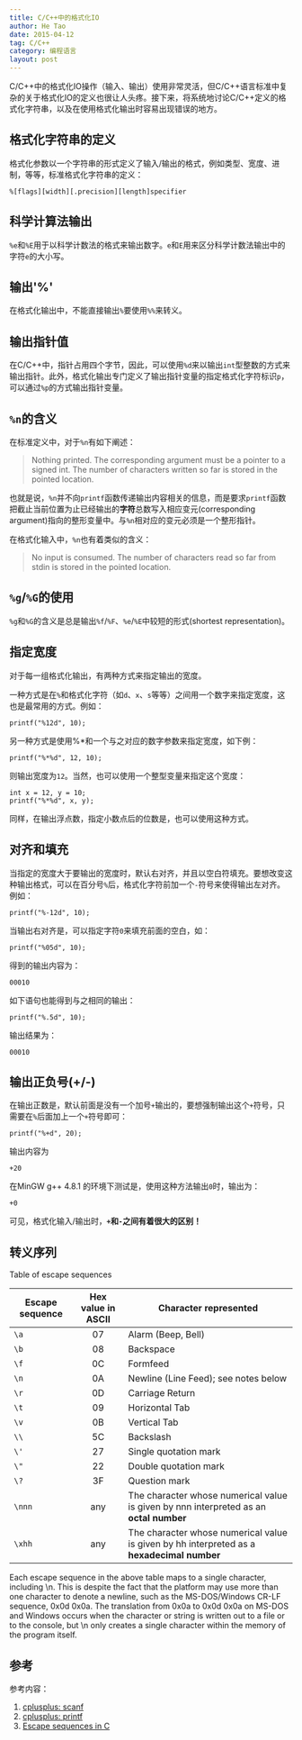 ```yaml
---
title: C/C++中的格式化IO
author: He Tao
date: 2015-04-12
tag: C/C++
category: 编程语言
layout: post
---
```


C/C++中的格式化IO操作（输入、输出）使用非常灵活，但C/C++语言标准中复杂的关于格式化IO的定义也很让人头疼。接下来，将系统地讨论C/C++定义的格式化字符串，以及在使用格式化输出时容易出现错误的地方。

格式化字符串的定义
------------------

格式化参数以一个字符串的形式定义了输入/输出的格式，例如类型、宽度、进制，等等，标准格式化字符串的定义：

    %[flags][width][.precision][length]specifier

<!--more-->

科学计算法输出
---------------

`%e`和`%E`用于以科学计数法的格式来输出数字。`e`和`E`用来区分科学计数法输出中的字符`e`的大小写。

输出'%'
--------

在格式化输出中，不能直接输出`%`要使用`%%`来转义。

输出指针值
----------

在C/C++中，指针占用四个字节，因此，可以使用`%d`来以输出`int`型整数的方式来输出指针。此外，格式化输出专门定义了输出指针变量的指定格式化字符标识`p`，可以通过`%p`的方式输出指针变量。

`%n`的含义
----------

在标准定义中，对于`%n`有如下阐述：

> Nothing printed.
> The corresponding argument must be a pointer to a signed int.
> The number of characters written so far is stored in the pointed location.

也就是说，`%n`并不向`printf`函数传递输出内容相关的信息，而是要求`printf`函数把截止当前位置为止已经输出的**字符**总数写入相应变元(corresponding argument)指向的整形变量中。与`%n`相对应的变元必须是一个整形指针。

在格式化输入中，`%n`也有着类似的含义：

> No input is consumed.
> The number of characters read so far from stdin is stored in the pointed location.

`%g`/`%G`的使用
----------------

`%g`和`%G`的含义是总是输出`%f`/`%F`、`%e`/`%E`中较短的形式(shortest representation)。

指定宽度
---------

对于每一组格式化输出，有两种方式来指定输出的宽度。

一种方式是在`%`和格式化字符（如`d`、`x`、`s`等等）之间用一个数字来指定宽度，这也是最常用的方式。例如：

    printf("%12d", 10);

另一种方式是使用%*和一个与之对应的数字参数来指定宽度，如下例：

    printf("%*%d", 12, 10);

则输出宽度为`12`。当然，也可以使用一个整型变量来指定这个宽度：

    int x = 12, y = 10;
    printf("%*%d", x, y);

同样，在输出浮点数，指定小数点后的位数是，也可以使用这种方式。

对齐和填充
----------

当指定的宽度大于要输出的宽度时，默认右对齐，并且以空白符填充。要想改变这种输出格式，可以在百分号`%`后，格式化字符前加一个`-`符号来使得输出左对齐。例如：

    printf("%-12d", 10);

当输出右对齐是，可以指定字符`0`来填充前面的空白，如：

    printf("%05d", 10);

得到的输出内容为：

    00010

如下语句也能得到与之相同的输出：

    printf("%.5d", 10);

输出结果为：

    00010

输出正负号(+/-)
----------------

在输出正数是，默认前面是没有一个加号`+`输出的，要想强制输出这个`+`符号，只需要在`%`后面加上一个`+`符号即可：

    printf("%+d", 20);

输出内容为

    +20

在MinGW g++ 4.8.1 的环境下测试是，使用这种方法输出`0`时，输出为：

    +0

可见，格式化输入/输出时，**`+`和`-`之间有着很大的区别！**

转义序列
-------

Table of escape sequences

| Escape sequence   | Hex value in ASCII  | Character represented                                                                         |
|-------------------|:-------------------:|-----------------------------------------------------------------------------------------------|
| `\a`              | 07                  | Alarm (Beep, Bell)                                                                            |
| `\b`              | 08                  | Backspace                                                                                     |
| `\f`              | 0C                  | Formfeed                                                                                      |
| `\n`              | 0A                  | Newline (Line Feed); see notes below                                                          |
| `\r`              | 0D                  | Carriage Return                                                                               |
| `\t`              | 09                  | Horizontal Tab                                                                                |
| `\v`              | 0B                  | Vertical Tab                                                                                  |
| `\\`              | 5C                  | Backslash                                                                                     |
| `\'`              | 27                  | Single quotation mark                                                                         |
| `\"`              | 22                  | Double quotation mark                                                                         |
| `\?`              | 3F                  | Question mark                                                                                 |
| `\nnn`            | any                 | The character whose numerical value is given by nnn interpreted as an **octal number**        |
| `\xhh`            | any                 | The character whose numerical value is given by hh interpreted as a **hexadecimal number**    |

Each escape sequence in the above table maps to a single character, including \n. This is despite the fact that the platform may use more than one character to denote a newline, such as the MS-DOS/Windows CR-LF sequence, 0x0d 0x0a. The translation from 0x0a to 0x0d 0x0a on MS-DOS and Windows occurs when the character or string is written out to a file or to the console, but \n only creates a single character within the memory of the program itself.

参考
----

参考内容：

1. [cplusplus: scanf](http://www.cplusplus.com/reference/cstdio/scanf/)
2. [cplusplus: printf](http://www.cplusplus.com/reference/cstdio/printf/)
3. [Escape sequences in C](https://en.wikipedia.org/wiki/Escape_sequences_in_C)


